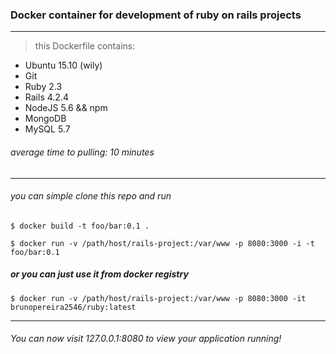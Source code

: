 ### Docker container for development of ruby on rails projects
--------

> this Dockerfile contains:
  - Ubuntu 15.10 (wily)
  - Git
  - Ruby 2.3
  - Rails 4.2.4
  - NodeJS 5.6 && npm
  - MongoDB
  - MySQL 5.7

###### average time to pulling: 10 minutes

----


###### you can simple clone this repo and run

``` $ docker build -t foo/bar:0.1 . ```

``` $ docker run -v /path/host/rails-project:/var/www -p 8080:3000 -i -t foo/bar:0.1 ```

##### or you can just use it from docker registry

``` $ docker run -v /path/host/rails-project:/var/www -p 8080:3000 -it brunopereira2546/ruby:latest ```


--------

###### You can now visit 127.0.0.1:8080 to view your application running!

